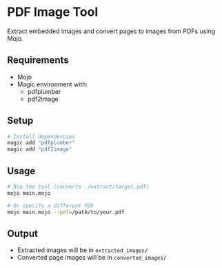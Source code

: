 # PDF Image Tool
Extract embedded images and convert pages to images from PDFs using Mojo.

## Requirements
- Mojo
- Magic environment with:
  - pdfplumber
  - pdf2image

## Setup
```bash
# Install dependencies
magic add "pdfplumber"
magic add "pdf2image"
```

## Usage
```bash
# Run the tool (converts ./extract/target.pdf)
mojo main.mojo

# Or specify a different PDF
mojo main.mojo --pdf=/path/to/your.pdf
```

## Output
- Extracted images will be in `extracted_images/`
- Converted page images will be in `converted_images/`
